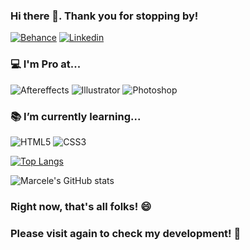 ### Hi there 👋. Thank you for stopping by!

[![Behance](https://img.shields.io/badge/-Behance-blue?style=for-the-badge&logo=behance&logoColor=white)](https://www.behance.net/marcelecarneiro)
[![Linkedin](https://img.shields.io/badge/LinkedIn-0077B5?style=for-the-badge&logo=linkedin&logoColor=white)](https://br.linkedin.com/in/marcele-pamplona-carneiro?trk=public_profile_samename-profile)

###  💻 I'm Pro at...

![Aftereffects](https://img.shields.io/badge/Adobe%20after%20affects-CF96FD?style=for-the-badge&logo=Adobe%20after%20effects&logoColor=393665)
![Illustrator](https://img.shields.io/badge/Adobe%20Illustrator-FF9A00?style=for-the-badge&logo=adobe%20illustrator&logoColor=white)
![Photoshop](https://img.shields.io/badge/Adobe%20Photoshop-31A8FF?style=for-the-badge&logo=Adobe%20Photoshop&logoColor=black)

### 📚 I’m currently learning...

![HTML5](https://img.shields.io/badge/HTML5-E34F26?style=for-the-badge&logo=html5&logoColor=white)
![CSS3](	https://img.shields.io/badge/CSS3-1572B6?style=for-the-badge&logo=css3&logoColor=white)

[![Top Langs](https://github-readme-stats.vercel.app/api/top-langs/?username=marcelecarneiro&layout=compact)](https://github.com/marcelecarneiro/github-readme-stats)

![Marcele's GitHub stats](https://github-readme-stats.vercel.app/api?username=marcelecarneiro&show_icons=true&theme=radical)

### Right now, that's all folks! 😄
### Please visit again to check my development! 🤝
